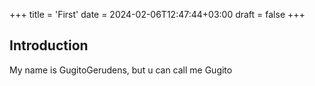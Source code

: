 +++
title = 'First'
date = 2024-02-06T12:47:44+03:00
draft = false
+++
## Introduction
My name is GugitoGerudens, but u can call me Gugito 
